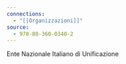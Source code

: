 ```yaml
---
connections:
  - "[[Organizzazioni]]"
source:
  - 978-88-360-0340-2
---
```

Ente Nazionale Italiano di Unificazione